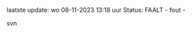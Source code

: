 laatste update: 
wo 08-11-2023 13:18   uur 
Status: FAALT - fout - 
<div class="service R">svn</div>